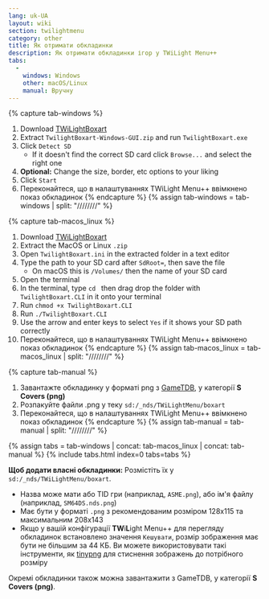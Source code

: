 ```yaml
---
lang: uk-UA
layout: wiki
section: twilightmenu
category: other
title: Як отримати обкладинки
description: Як отримати обкладинки ігор у TWiLight Menu++
tabs:
  - 
    windows: Windows
    other: macOS/Linux
    manual: Вручну
---
```


{% capture tab-windows %}
1. Download [TWiLightBoxart](https://github.com/MateusRodCosta/TwilightBoxart/releases)
1. Extract `TwilightBoxart-Windows-GUI.zip` and run `TwilightBoxart.exe`
1. Click `Detect SD`
    - If it doesn't find the correct SD card click `Browse...` and select the right one
1. **Optional:** Change the size, border, etc options to your liking
1. Click `Start`
1. Переконайтеся, що в налаштуваннях TWiLight Menu++ ввімкнено показ обкладинок
{% endcapture %}
{% assign tab-windows = tab-windows | split: "////////" %}

{% capture tab-macos_linux %}
1. Download [TWiLightBoxart](https://github.com/MateusRodCosta/TwilightBoxart/releases)
1. Extract the MacOS or Linux `.zip`
1. Open `TwilightBoxart.ini` in the extracted folder in a text editor
1. Type the path to your SD card after `SdRoot=`, then save the file
    - On macOS this is `/Volumes/` then the name of your SD card
1. Open the terminal
1. In the terminal, type `cd ` then drag drop the folder with `TwilightBoxart.CLI` in it onto your terminal
1. Run `chmod +x TwilightBoxart.CLI`
1. Run `./TwilightBoxart.CLI`
1. Use the arrow and enter keys to select `Yes` if it shows your SD path correctly
1. Переконайтеся, що в налаштуваннях TWiLight Menu++ ввімкнено показ обкладинок
{% endcapture %}
{% assign tab-macos_linux = tab-macos_linux | split: "////////" %}

{% capture tab-manual %}
1. Завантажте обкладинку у форматі png з [GameTDB](https://www.gametdb.com/DS/Downloads#cover_packs), у категорії **S Covers (png)**
1. Розпакуйте файли .png у теку `sd:/_nds/TWiLightMenu/boxart`
1. Переконайтеся, що в налаштуваннях TWiLight Menu++ ввімкнено показ обкладинок
{% endcapture %}
{% assign tab-manual = tab-manual | split: "////////" %}

{% assign tabs = tab-windows | concat: tab-macos_linux | concat: tab-manual %}
{% include tabs.html index=0 tabs=tabs %}

**Щоб додати власні обкладинки:** Розмістіть їх у `sd:/_nds/TWiLightMenu/boxart`.
- Назва може мати або TID гри (наприклад, `ASME.png`), або ім'я файлу (наприклад, `SM64DS.nds.png`)
- Має бути у форматі `.png` з рекомендованим розміром 128x115 та максимальним 208x143
- Якщо у вашій конфігурації **TW**i**L**ight Menu++ для перегляду обкладинок встановлено значення `Кешувати`, розмір зображення має бути не більшим за 44 КБ. Ви можете використовувати такі інструменти, як [tinypng](https://tinypng.com/) для стиснення зображень до потрібного розміру

Окремі обкладинки також можна завантажити з GameTDB, у категорії **S Covers (png)**.
